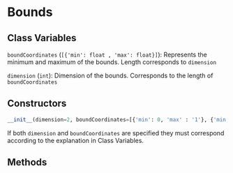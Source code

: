 # Bounds

## Class Variables

`boundCoordinates` (`[{'min': float , 'max': float}]`): Represents the minimum and maximum of the bounds. Length corresponds to `dimension`

`dimension` (`int`): Dimension of the bounds. Corresponds to the length of `boundCoordinates`

## Constructors

```python
__init__(dimension=2, boundCoordinates=[{'min': 0, 'max' : '1'}, {'min': 0, 'max' : '1'}])
```
If both `dimension` and `boundCoordinates` are specified they must correspond according to the explanation in Class Variables.

## Methods

